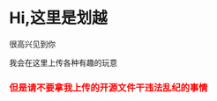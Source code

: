 <h1>Hi,这里是划越</h1>
<p>很高兴见到你</p>
<p>我会在这里上传各种有趣的玩意</p>
<font color="red"><h3>但是请不要拿我上传的开源文件干违法乱纪的事情</h3></font>
